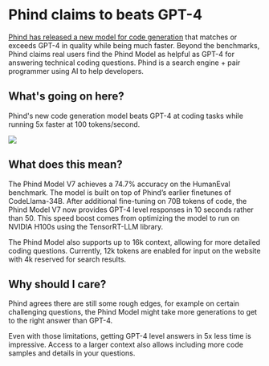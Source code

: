 # Phind claims to beats GPT-4

[Phind has released a new model for code generation](https://www.phind.com/blog/phind-model-beats-gpt4-fast?utm_source=bensbites\&utm_medium=referral\&utm_campaign=phind-claims-to-beats-gpt-4) that matches or exceeds GPT-4 in quality while being much faster. Beyond the benchmarks, Phind claims real users find the Phind Model as helpful as GPT-4 for answering technical coding questions. Phind is a search engine + pair programmer using AI to help developers.

## What's going on here?

Phind's new code generation model beats GPT-4 at coding tasks while running 5x faster at 100 tokens/second.

![](https://media.beehiiv.com/cdn-cgi/image/fit=scale-down,format=auto,onerror=redirect,quality=80/uploads/asset/file/5a52fc0e-e1ca-47d1-833b-5ba2ae9d1ec3/image.png)

## What does this mean?

The Phind Model V7 achieves a 74.7% accuracy on the HumanEval benchmark. The model is built on top of Phind’s earlier finetunes of CodeLlama-34B. After additional fine-tuning on 70B tokens of code, the Phind Model V7 now provides GPT-4 level responses in 10 seconds rather than 50. This speed boost comes from optimizing the model to run on NVIDIA H100s using the TensorRT-LLM library.

The Phind Model also supports up to 16k context, allowing for more detailed coding questions. Currently, 12k tokens are enabled for input on the website with 4k reserved for search results.

## Why should I care?

Phind agrees there are still some rough edges, for example on certain challenging questions, the Phind Model might take more generations to get to the right answer than GPT-4.

Even with those limitations, getting GPT-4 level answers in 5x less time is impressive. Access to a larger context also allows including more code samples and details in your questions.
